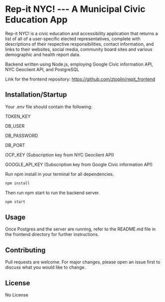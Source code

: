 # Rep-it NYC! --- A Municipal Civic Education App

Rep-it NYC! is a civic education and accessibility application that returns a list of all of a user-specific elected representatives, complete with descriptions of their respective responsibilities, contact information, and links to their websites, social media, community board sites and various demographic and health report data.

Backend written using Node.js, employing Google Civic information API, NYC Geoclient API, and PostgreSQL

Link for the frontend repository: https://github.com/ztoplin/repit_frontend

## Installation/Startup

Your .env file should contain the following:

TOKEN_KEY

DB_USER

DB_PASSWORD

DB_PORT

OCP_KEY
(Subscription key from NYC Geoclient API)

GOOGLE_API_KEY
(Subscription key from Google Civic information API)

Run npm install in your terminal for all dependencies.

```bash
npm install
```

Then run npm start to run the backend server.
```bash
npm start
```

## Usage

Once Postgres and the server are running, refer to the README.md file in the frontend directory for further instructions.
  

## Contributing

Pull requests are welcome. For major changes, please open an issue first
to discuss what you would like to change.


## License

No License
